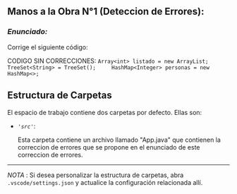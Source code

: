 ## Manos a la Obra N°1 (Deteccion de Errores):

### *Enunciado:*

Corrige el siguiente código:

CODIGO SIN CORRECCIONES:
    ```
    Array<int> listado = new ArrayList;  
    TreeSet<String> = TreeSet();    
    HashMap<Integer> personas = new HashMap<>;
    ```
## Estructura de Carpetas

El espacio de trabajo contiene dos carpetas por defecto.
Ellas son:

+ *`'src'`*:
    <p>Esta carpeta contiene un archivo llamado "App.java" que contienen la correccion de errores que se
       propone en el enunciado de este correccion de errores.</p>
---

*NOTA* : Si desea personalizar la estructura de carpetas, abra `.vscode/settings.json` y actualice la configuración relacionada allí.
